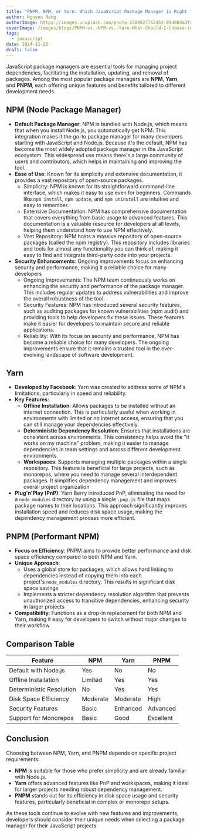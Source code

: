 ```yaml
---
title: "PNPM, NPM, or Yarn: Which JavaScript Package Manager is Right for You?"
author: Nguyen Nang
authorImage: https://images.unsplash.com/photo-1580927752452-89d86da3fa0a?ixlib=rb-1.2.1&ixid=MnwxMjA3fDB8MHxwaG90by1wYWdlfHx8fGVufDB8fHx8&auto=format&fit=crop&w=1540&q=50
coverImage: /images/blogs/PNPM-vs.-NPM-vs.-Yarn-What-Should-I-Choose-in-2024-1.png
tags:
  - javascript
date: 2024-11-26
draft: false
---
```


JavaScript package managers are essential tools for managing project dependencies, facilitating the installation, updating, and removal of packages. Among the most popular package managers are **NPM**, **Yarn**, and **PNPM**, each offering unique features and benefits tailored to different development needs.

## NPM (Node Package Manager)

- **Default Package Manager**: NPM is bundled with Node.js, which means that when you install Node.js, you automatically get NPM. This integration makes it the go-to package manager for many developers starting with JavaScript and Node.js. Because it's the default, NPM has become the most widely adopted package manager in the JavaScript ecosystem. This widespread use means there's a large community of users and contributors, which helps in maintaining and improving the tool.
- **Ease of Use**: Known for its simplicity and extensive documentation, it provides a vast repository of open-source packages.
	- Simplicity: NPM is known for its straightforward command-line interface, which makes it easy to use even for beginners. Commands like `npm install`, `npm update`, and `npm uninstall` are intuitive and easy to remember.
	- Extensive Documentation: NPM has comprehensive documentation that covers everything from basic usage to advanced features. This documentation is a valuable resource for developers at all levels, helping them understand how to use NPM effectively.
	- Vast Repository: NPM hosts a massive repository of open-source packages (called the npm registry). This repository includes libraries and tools for almost any functionality you can think of, making it easy to find and integrate third-party code into your projects.
- **Security Enhancements**: Ongoing improvements focus on enhancing security and performance, making it a reliable choice for many developers
	- Ongoing Improvements: The NPM team continuously works on enhancing the security and performance of the package manager. This includes regular updates to address vulnerabilities and improve the overall robustness of the tool.
	-  Security Features: NPM has introduced several security features, such as auditing packages for known vulnerabilities (npm audit) and providing tools to help developers fix these issues. These features make it easier for developers to maintain secure and reliable applications.
	- Reliability: With its focus on security and performance, NPM has become a reliable choice for many developers. The ongoing improvements ensure that it remains a trusted tool in the ever-evolving landscape of software development.

## Yarn

- **Developed by Facebook**: Yarn was created to address some of NPM's limitations, particularly in speed and reliability.
- **Key Features**:
    - **Offline Installation**: Allows packages to be installed without an internet connection. This is particularly useful when working in environments with limited or no internet access, ensuring that you can still manage your dependencies effectively.
    - **Deterministic Dependency Resolution**: Ensures that installations are consistent across environments. This consistency helps avoid the "it works on my machine" problem, making it easier to manage dependencies in team settings and across different development environments.
    - **Workspaces**: Supports managing multiple packages within a single repository. This feature is beneficial for large projects, such as monorepos, where you need to manage several interdependent packages. It simplifies dependency management and improves overall project organization    
- **Plug'n'Play (PnP)**: Yarn Berry introduced PnP, eliminating the need for a `node_modules` directory by using a single `.pnp.js` file that maps package names to their locations. This approach significantly improves installation speed and reduces disk space usage, making the dependency management process more efficient.

## PNPM (Performant NPM)

- **Focus on Efficiency**: PNPM aims to provide better performance and disk space efficiency compared to both NPM and Yarn.
- **Unique Approach**:    
    - Uses a global store for packages, which allows hard linking to dependencies instead of copying them into each project's `node_modules` directory. This results in significant disk space savings
    - Implements a stricter dependency resolution algorithm that prevents unauthorized access to transitive dependencies, enhancing security in larger projects    
- **Compatibility**: Functions as a drop-in replacement for both NPM and Yarn, making it easy for developers to switch without major changes to their workflow

## Comparison Table

|Feature|NPM|Yarn|PNPM|
|---|---|---|---|
|Default with Node.js|Yes|No|No|
|Offline Installation|Limited|Yes|Yes|
|Deterministic Resolution|No|Yes|Yes|
|Disk Space Efficiency|Moderate|Moderate|High|
|Security Features|Basic|Enhanced|Advanced|
|Support for Monorepos|Basic|Good|Excellent|

## Conclusion

Choosing between NPM, Yarn, and PNPM depends on specific project requirements:

- **NPM** is suitable for those who prefer simplicity and are already familiar with Node.js.
- **Yarn** offers advanced features like PnP and workspaces, making it ideal for larger projects needing robust dependency management.
- **PNPM** stands out for its efficiency in disk space usage and security features, particularly beneficial in complex or monorepo setups.

As these tools continue to evolve with new features and improvements, developers should consider their unique needs when selecting a package manager for their JavaScript projects